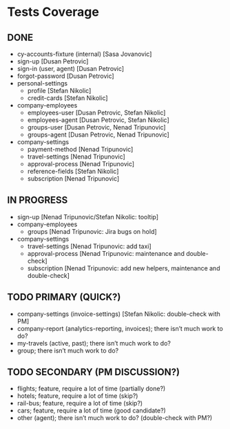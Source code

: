 # Tests Coverage

## DONE

- cy-accounts-fixture (internal) [Sasa Jovanovic]
- sign-up [Dusan Petrovic]
- sign-in (user, agent) [Dusan Petrovic]
- forgot-password [Dusan Petrovic]
- personal-settings
  - profile [Stefan Nikolic]
  - credit-cards [Stefan Nikolic]
- company-employees
  - employees-user [Dusan Petrovic, Stefan Nikolic]
  - employees-agent [Dusan Petrovic, Stefan Nikolic]
  - groups-user [Dusan Petrovic, Nenad Tripunovic]
  - groups-agent [Dusan Petrovic, Nenad Tripunovic]
- company-settings
  - payment-method [Nenad Tripunovic]
  - travel-settings [Nenad Tripunovic]
  - approval-process [Nenad Tripunovic]
  - reference-fields [Stefan Nikolic]
  - subscription [Nenad Tripunovic]

## IN PROGRESS

- sign-up [Nenad Tripunovic/Stefan Nikolic: tooltip]
- company-employees
  - groups [Nenad Tripunovic: Jira bugs on hold]
- company-settings
  - travel-settings [Nenad Tripunovic: add taxi]
  - approval-process [Nenad Tripunovic: maintenance and double-check]
  - subscription [Nenad Tripunovic: add new helpers, maintenance and double-check]

## TODO PRIMARY (QUICK?)

- company-settings (invoice-settings) [Stefan Nikolic: double-check with PM]
- company-report (analytics-reporting, invoices); there isn’t much work to do?
- my-travels (active, past); there isn’t much work to do?
- group; there isn’t much work to do?

## TODO SECONDARY (PM DISCUSSION?)

- flights; feature, require a lot of time (partially done?)
- hotels; feature, require a lot of time (skip?)
- rail-bus; feature, require a lot of time (skip?)
- cars; feature, require a lot of time (good candidate?)
- other (agent); there isn’t much work to do? (double-check with PM?)
